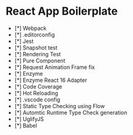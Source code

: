 # React App Boilerplate

 - [*] Webpack
 - [*] .editorconfig
 - [*] Jest
 - [*] Snapshot test
 - [*] Rendering Test
 - [*] Pure Component
 - [*] Request Animation Frame fix
 - [*] Enzyme
 - [*] Enzyme React 16 Adapter
 - [*] Code Coverage
 - [*] Hot Reloading
 - [*] .vscode config
 - [*] Static Type Checking using Flow
 - [*] Automtic Runtime Type Check generation
 - [*] UglifyJS
 - [*] Babel
